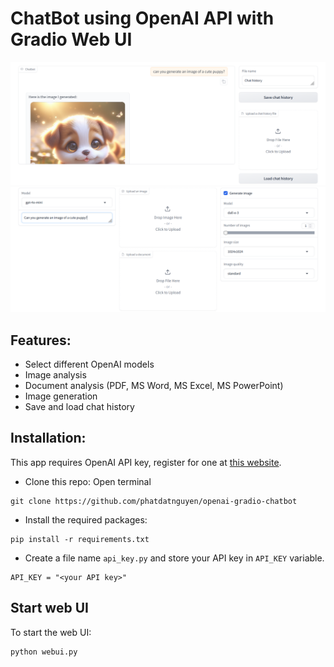 # ChatBot using OpenAI API with Gradio Web UI

![WebUI1](./images/WebUI1.png)
![WebUI2](./images/WebUI2.png)

## Features:
- Select different OpenAI models
- Image analysis
- Document analysis (PDF, MS Word, MS Excel, MS PowerPoint)
- Image generation
- Save and load chat history

## Installation:
This app requires OpenAI API key, register for one at [this website](https://openai.com/index/openai-api/).
- Clone this repo: Open terminal

```
git clone https://github.com/phatdatnguyen/openai-gradio-chatbot
```
- Install the required packages:

```
pip install -r requirements.txt
```
- Create a file name `api_key.py` and store your API key in `API_KEY` variable.
```
API_KEY = "<your API key>"
```
## Start web UI
To start the web UI:

```
python webui.py
```